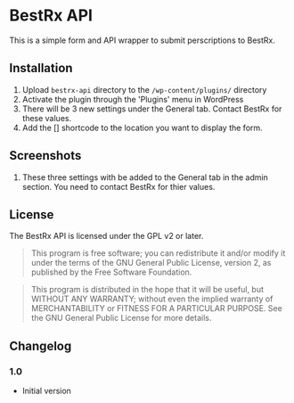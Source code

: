 # BestRx API

This is a simple form and API wrapper to submit perscriptions to BestRx.

## Installation

1. Upload `bestrx-api` directory to the `/wp-content/plugins/` directory
2. Activate the plugin through the 'Plugins' menu in WordPress
3. There will be 3 new settings under the General tab. Contact BestRx for these values.
4. Add the [] shortcode to the location you want to display the form.

## Screenshots

1. These three settings with be added to the General tab in the admin section. You need to contact BestRx for thier values.

## License

The BestRx API is licensed under the GPL v2 or later.

> This program is free software; you can redistribute it and/or modify it under the terms of the GNU General Public License, version 2, as published by the Free Software Foundation.

> This program is distributed in the hope that it will be useful, but WITHOUT ANY WARRANTY; without even the implied warranty of MERCHANTABILITY or FITNESS FOR A PARTICULAR PURPOSE. See the GNU General Public License for more details.

## Changelog

### 1.0
* Initial version

